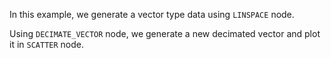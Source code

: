 In this example, we generate a vector type data using `LINSPACE` node.

Using `DECIMATE_VECTOR` node, we generate a new decimated vector and plot it in `SCATTER` node.
